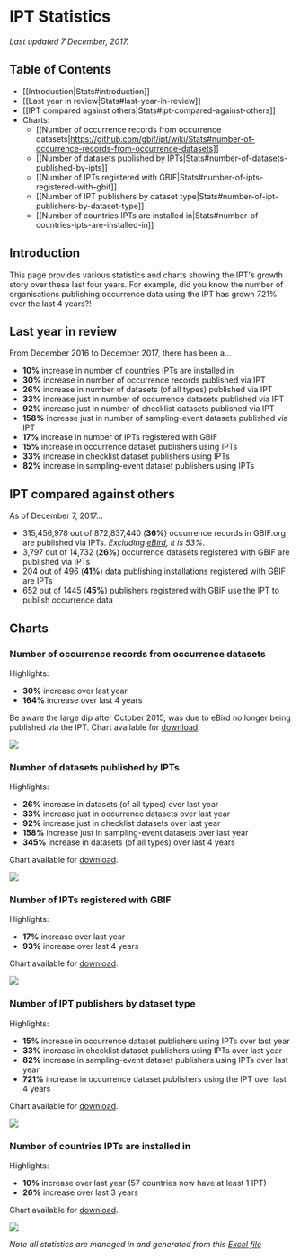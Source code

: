 # IPT Statistics 
_Last updated 7 December, 2017._

## Table of Contents
+ [[Introduction|Stats#introduction]]
+ [[Last year in review|Stats#last-year-in-review]]
+ [[IPT compared against others|Stats#ipt-compared-against-others]]
+ Charts:
  + [[Number of occurrence records from occurrence datasets|https://github.com/gbif/ipt/wiki/Stats#number-of-occurrence-records-from-occurrence-datasets]]
  + [[Number of datasets published by IPTs|Stats#number-of-datasets-published-by-ipts]]
  + [[Number of IPTs registered with GBIF|Stats#number-of-ipts-registered-with-gbif]]
  + [[Number of IPT publishers by dataset type|Stats#number-of-ipt-publishers-by-dataset-type]]
  + [[Number of countries IPTs are installed in|Stats#number-of-countries-ipts-are-installed-in]]

## Introduction

This page provides various statistics and charts showing the IPT's growth story over these last four years. For example, did you know the number of organisations publishing occurrence data using the IPT has grown 721% over the last 4 years?! 

## Last year in review
From December 2016 to December 2017, there has been a...
* **10%** increase in number of countries IPTs are installed in
* **30%** increase in number of occurrence records published via IPT
* **26%** increase in number of datasets (of all types) published via IPT
* **33%** increase just in number of occurrence datasets published via IPT
* **92%** increase just in number of checklist datasets published via IPT
* **158%** increase just in number of sampling-event datasets published via IPT
* **17%** increase in number of IPTs registered with GBIF
* **15%** increase in occurrence dataset publishers using IPTs
* **33%** increase in checklist dataset publishers using IPTs
* **82%** increase in sampling-event dataset publishers using IPTs

## IPT compared against others
As of December 7, 2017...
* 315,456,978 out of 872,837,440 (**36%**) occurrence records in GBIF.org are published via IPTs. _Excluding [eBird](https://www.gbif.org/dataset/4fa7b334-ce0d-4e88-aaae-2e0c138d049e), it is 53%_.
* 3,797 out of 14,732 (**26%**) occurrence datasets registered with GBIF are published via IPTs
* 204 out of 496 (**41%**) data publishing installations registered with GBIF are IPTs
* 652 out of 1445 (**45%**) publishers registered with GBIF use the IPT to publish occurrence data

## Charts

### Number of occurrence records from occurrence datasets
Highlights: 
* **30%** increase over last year
* **164%** increase over last 4 years

Be aware the large dip after October 2015, was due to eBird no longer being published via the IPT. Chart available for [download](https://raw.githubusercontent.com/wiki/gbif/ipt/gbif-ipt-docs/stats/dec17/Occurrences.png).

<img src='https://github.com/gbif/ipt/wiki/gbif-ipt-docs/stats/dec17/Occurrences.png' />

### Number of datasets published by IPTs
Highlights: 
* **26%** increase in datasets (of all types) over last year
* **33%** increase just in occurrence datasets over last year
* **92%** increase just in checklist datasets over last year
* **158%** increase just in sampling-event datasets over last year
* **345%** increase in datasets (of all types) over last 4 years

Chart available for [download](https://raw.githubusercontent.com/wiki/gbif/ipt/gbif-ipt-docs/stats/dec17/Datasets.png).

<img src='https://github.com/gbif/ipt/wiki/gbif-ipt-docs/stats/dec17/Datasets.png' />

### Number of IPTs registered with GBIF
Highlights: 
* **17%** increase over last year
* **93%** increase over last 4 years

Chart available for [download](https://raw.githubusercontent.com/wiki/gbif/ipt/gbif-ipt-docs/stats/dec17/Installations.png).

<img src='https://github.com/gbif/ipt/wiki/gbif-ipt-docs/stats/dec17/Installations.png' />

### Number of IPT publishers by dataset type
Highlights: 
* **15%** increase in occurrence dataset publishers using IPTs over last year
* **33%** increase in checklist dataset publishers using IPTs over last year
* **82%** increase in sampling-event dataset publishers using IPTs over last year
* **721%** increase in occurrence dataset publishers using the IPT over last 4 years

Chart available for [download](https://raw.githubusercontent.com/wiki/gbif/ipt/gbif-ipt-docs/stats/dec17/Publishers.png).

<img src='https://github.com/gbif/ipt/wiki/gbif-ipt-docs/stats/dec17/Publishers.png' />

### Number of countries IPTs are installed in
Highlights: 
* **10%** increase over last year (57 countries now have at least 1 IPT)
* **26%** increase over last 3 years

Chart available for [download](https://raw.githubusercontent.com/wiki/gbif/ipt/gbif-ipt-docs/stats/dec17/Countries.png).

<img src='https://github.com/gbif/ipt/wiki/gbif-ipt-docs/stats/dec17/Countries.png' />

_Note all statistics are managed in and generated from this [Excel file](https://github.com/gbif/ipt/wiki/gbif-ipt-docs/stats/IPT-Stats.xlsx)_
